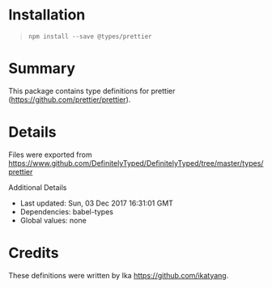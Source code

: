 # Installation
> `npm install --save @types/prettier`

# Summary
This package contains type definitions for prettier (https://github.com/prettier/prettier).

# Details
Files were exported from https://www.github.com/DefinitelyTyped/DefinitelyTyped/tree/master/types/prettier

Additional Details
 * Last updated: Sun, 03 Dec 2017 16:31:01 GMT
 * Dependencies: babel-types
 * Global values: none

# Credits
These definitions were written by Ika <https://github.com/ikatyang>.
